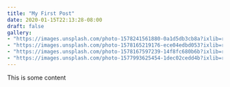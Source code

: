 ```yaml
---
title: "My First Post"
date: 2020-01-15T22:13:28-08:00
draft: false
gallery:
- "https://images.unsplash.com/photo-1578241561880-0a1d5db3cb8a?ixlib=rb-1.2.1&ixid=eyJhcHBfaWQiOjI0MX0&auto=format&fit=crop&w=2250&q=80"
- "https://images.unsplash.com/photo-1578165219176-ece04edbd053?ixlib=rb-1.2.1&ixid=eyJhcHBfaWQiOjEyMDd9&auto=format&fit=crop&w=2250&q=80"
- "https://images.unsplash.com/photo-1578167597239-14f8fc680b6b?ixlib=rb-1.2.1&ixid=eyJhcHBfaWQiOjEyMDd9&auto=format&fit=crop&w=3356&q=80"
- "https://images.unsplash.com/photo-1577993625454-1dec02cedd4b?ixlib=rb-1.2.1&ixid=eyJhcHBfaWQiOjEyMDd9&auto=format&fit=crop&w=959&q=80"
---
```


This is some content